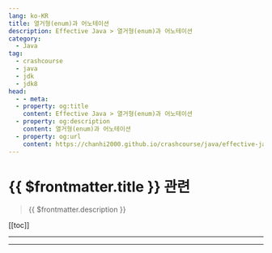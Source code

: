 ```yaml
---
lang: ko-KR
title: 열거형(enum)과 어노테이션
description: Effective Java > 열거형(enum)과 어노테이션
category: 
  - Java
tag: 
  - crashcourse
  - java
  - jdk
  - jdk8
head:
  - - meta:
  - property: og:title
    content: Effective Java > 열거형(enum)과 어노테이션
  - property: og:description
    content: 열거형(enum)과 어노테이션
  - property: og:url
    content: https://chanhi2000.github.io/crashcourse/java/effective-java/05-enums-and-annotations.html
---
```


# {{ $frontmatter.title }} 관련

> {{ $frontmatter.description }}

[[toc]]

---

<!-- https://yangbongsoo.gitbook.io/study/java-effective-java/enums_and_annotations -->

<!--

규칙34 : int 상수 대신 enum을 사용하라
// int를 사용한 enum 패턴
public static final int APPLE_FUJI = 0;
public static final int APPLE_PIPPIN = 1;
public static final int APPLE_GRANNY_SMITH = 2;

public static final int ORANGE_NAVEL  = 0;
public static final int ORANGE_TEMPLE = 1;
public static final int ORANGE_BLOOD = 2;
위의 코드는 형안전성 측면에서도 그렇고, 편의성 관점에서도 단점이 많다. String enum 패턴이라 불리는 것은 더 나쁜 패턴이다. 상수 비교를 할 때 문자열 비교를 해야 하므로 성능이 떨어질 수 있고, 사용자가 필드 이름 대신 하드코딩된 문자열 상수를 클라이언트 코드 안에 박어버릴 수 있다는 점이다. 하드코딩된 문자열 상수에 오타가 있는 경우, 컴파일 할 때는 오류를 발견할 수 없기 때문에 실행 도중에 문제가 생기게 될 것이다.
자바 1.5부터 enum 자료형이 생겼다.
public enum Apple { FUJI, PIPPIN, GRANNY_SMITH }
public enum Orange { NAVEL, TEMPLE, BLOOD }
다른 언어들(C, C++, C#)의 enum은 int 값이지만 자바의 enum 자료형은 완전한 기능을 갖춘 클래스다.
enum자료형에 메서드나 필드를 추가하는 이유는 상수에 데이터를 연계시키면 좋기 때문이다. 풍부한 기능을 갖춘 enum 자료형 예제로, 태양계의 여덟 행성을 모델링하는 사례를 살펴보자.
public enum Planet {
    MERCURY(3.33, 2.22),
    VENUS(2.22, 3.33),
    MARS(6.66, 7.77),
    URANUS(8.88,9.99);
    ...

    private final double mass; // 킬로그램 단위
    private final double radius; // 미터단위
    private final double surfaceGravity;

    // 중력 상수
    private final double G = 6.67;

    // 생성자
    Planet(double mass, double radius) {
        this.mass = mass;
        this.radius = radius;
        surfaceGravity = G * mass / (radius * radius);
    }

    public double mass() {return mass;}
    public double radius() {return radius;}
    public double surfaceGravity() {return surfaceGravity;}

    public double surfaceWeigt(double mass){
        return mass * surfaceGravity; // F = ma
    }
enum은 원래 변경 불가능하므로 모든 필드는 final로 선언되어야 한다. 필드는 public으로 선언할 수도 있지만, private로 선언하고 public 접근자를 두는 편이 더 낫다.
enum 자료형에는 자동 생성된 valueOf(String) 메서드가 있는데, 이 메서드는 상수의 이름을 상수 그 자체로 변환하는 역할을 한다. enum 자료형의 toString 메서드를 재정의 할 경우에는 fromString 메서드를 작성해서 toString이 뱉어내는 문자열을 다시 enum 상수로 변환할 수단을 제공해야 할지 생각해 봐야 한다.
// enum 자료형에 대한 fromString 메서드 구현
private static final Map<String, Operation> stringToEnum = new HashMap<>();

static { // 상수 이름을 실제 상수로 대응시키는 맵 초기화
    for (Operation op : values())
        stringToEnum.put(op.toString(), op);
}

// 문자열이 주어지면 그에 대한 Operation 상수 반환. 잘못된 문자열이면 null 반환
public static Operation fromString(String symbol) {
    return stringToEnum.get(symbol);
}
Operation 상수를 stringToEnum 맵에 넣는 것은 상수가 만들어진 다음에 실행되는 static 블록 안에서 한다는 것에 주의하자. 각각의 상수가 생성자 안에서 맵에 자기 자신을 넣도록 하면 컴파일 할 때 오류가 발생한다. enum 생성자 안에서는 enum의 static 필드를 접근할 수 없다(컴파일 시점에 상수인 static 필드는 제외). 생성자가 실행될 때 static 필드는 초기화된 상태가 아니기 때문에 필요한 제약이다.
3rd Edition에서 추가된 부분
private static final Map<String, Operation> stringToEnum = Stream.of(values()).collect(toMap(Object::toString, e -> e));

public static Optional<Operation> fromString(String symbol) {
    return Optional.ofNullable(stringToEnum.get(symbol));
}
상수별 메서드 구현의 단점은 enum 상수끼리 공유하는 코드를 만들기가 어렵다는 것이다. 예를 들어, 급여 명세서에 찍히는 요일을 표현하는 enum 자료형이 있다고 하자. 이 enum 자료형 상수, 그러니까 요일을 나타내는 상수에는 직원의 시급과 해당 요일에 일한 시간을 인자로 주면 해당 요일의 급여를 계산하는 메서드가 있다. 그런데 주중에는 초과근무 시간에 대해서만 초과근무 수당을 주어야 하고, 주말에는 몇 시간을 일했건 전부 초과근무 수당으로 처리해야 한다. switch 문을 만들 때 case 레이블을 경우에 따라 잘 붙이기만 하면 쉽게 원하는 계산을 할 수 있을 것이다.
public enum PayrollDay {
    MONDAY,    TUESDAY, WEDNESDAY,    THURSDAY, FRIDAY, SATURDAY,    SUNDAY;
    private static final int HOURS_PER_SHIFT = 8;

    double pay(double hourWorked, double payRate) {
        double basePay = hourWorked * payRate;

        double overtimePay; // 초과근무수당 계산
        switch (this) {
            case SATURDAY: case SUNDAY:
                overtimePay = hourWorked * payRate /2;
                break;
            default:
                overtimePay = hourWorked <= HOURS_PER_SHIFT ? 0 : (hourWorked - HOURS_PER_SHIFT) * payRate / 2;
        }

        return basePay + overtimePay;
    }
}
분명 간결한 코드다. 하지만 유지보수 관점에서는 위험한 코드다. enum에 새로운 상수를 추가한다고 하자. 아마도 휴가 등을 나타내는 특별한 값일 것이다. 그런데 switch 문에 해당 상수에 대한 case를 추가하는 것을 잊었다면? 컴파일은 되겠지만 휴가 때 일한 시간에 대해서는 같은 급여를 지급하는 프로그램이 되어버릴 것이다.
정말 좋은 방법은 새로운 enum 상수를 추가할 때 초과근무 수당 계산 정책을 반드시 선택하도록 하는 것이다. 기본적인 아이디어는 초과근무 수당을 계산하는 부분을 private로 선언된 중첩 enum 자료형에 넣고, PayrollDay enum 생성자가 이 전략 enum 상수를 인자로 받게 하는 것이다. PayrollDay enum 상수가 초과근무 수당 계산을 이 정책 enum 상수에 위임하도록 하면 switch문이나 상수별 메서드 구현은 없앨 수 있다. 이 패턴을 적용한 코드가 switch 문을 써서 만든 코드보다는 복잡하지만 안전할 뿐더러 유연성도 높다.
public enum PayrollDay {

    MONDAY(PayType.WEEKDAY),
    TUESDAY(PayType.WEEKDAY),
    WEDNESDAY(PayType.WEEKDAY),
    THURSDAY(PayType.WEEKDAY),
    FRIDAY(PayType.WEEKDAY),
    SATURDAY(PayType.WEEKEND),
    SUNDAY(PayType.WEEKEND);

    private final PayType payType;

    //Constructor
    PayrollDay(PayType payType) {
        this.payType = payType;
    }

    double pay(double hoursWorked, double payRate) {
        return payType.pay(hoursWorked, payRate);
    }

    // 정책 enum 자료형
    private enum PayType {
        WEEKDAY {
          double overtimePay(double hours, double payRate) {
              return hours <= HOURS_PER_SHIFT ? 0 : (hours - HOURS_PER_SHIFT) * payRate / 2;
          }
        },
        WEEKEND {
            double overtimePay(double hours, double payRate) {
                return hours * payRate / 2;
            }
        };

        private static final int HOURS_PER_SHIFT = 8;

        abstract double overtimePay(double hrs, double payRate);

        double pay(double hoursWorked, double payRate) {
            double basePay = hoursWorked * payRate;
            return basePay + overtimePay(hoursWorked, payRate);
        }
    }
}
규칙35 : ordinal 대신 객체 필드를 사용하라
//ordinal을 남용한 사례 
public enum Ensemble{
    SOLO, DUET, TRIO;

    public int numberOfMusicians(){
        return ordinal() + 1;
    }
}
모든 enum에는 ordinal이라는 메서드가 있는데, enum 자료형 안에서 enum 상수의 위치를 나타내는 정수값을 반환한다. 하지만 객체필드를 사용해라
public enum Ensemble{
    SOLO(1), DUET(2), TRIO(3);

    private final int num;

    public Ensemble(int size){
        this.num = size;
    }

    public int numberOfMusicians(){
        return num; 
    }
}
규칙36 : 비트 필드 대신 EnumSet을 사용하라
//비트 필드 열거형 상수 - 이제는 피해야 할 구현법
public class Text{
    public static final int STYLE_BOLD          = 1 << 0; //1
    public static final int STYLE_ITALIC        = 1 << 1; //2
    public static final int STYLE_UNDERLINE     = 1 << 2 //4
    public static final int STYLE_STRIKETHROUGH = 1 << 3; //8

    //이 메서드의 인자는 STYLE_상수를 비트별 OR한 값
    public void applyStyles(int styles) { ... } 
}
text.applyStyles(STYLE_BOLD | STYLE_ITALIC); 이렇게 하면 상수들을 집합에 넣을 때 비트별 OR 연산을 사용할 수 있다. 하지만 EnumSet 이라는 더 좋은 방법이 있다.
//EnumSet - 비트필드를 대신할 현대적 기술
public class Text{
    public enum Style {
        BOLD, ITALIC, UNDERLINE, STRIKETHROUGH
    }

    //어떤 Set 객체도 인자로 전달할 수 있으나, EnumSet이 분명 최선 
    public void applyStyles(Set<Style> styles){ ... }
}
text.applyStyles(EnumSet.of(Style.BOLD, Style.ITALIC)); EnumSet의 단점이 하나 있는데 변경 불가능 EnumSet객체를 만들 수 없다. 그래서 EnumSet 객체를 Collections.unmodifiableSet으로 포장하면 되는데, 성능이나 코드 가독성 측면에서 좀 손해를 보게 된다.
규칙37 : ordinal을 배열 첨자로 사용하는 대신 EnumMap을 이용하라
class Herb{
    enum Type { ANNUAL, PERENNIAL, BIENNIAL }

    final String name;
    final Type type;

    Herb(String name, Type type){
        this.name = name;
        this.type = type;
    }

    @Override
    public String toString(){
        return name; 
    }
}
//EnumMap을 사용해  enum 상수별 데이터를 저장하는 프로그램
Herb[] garden = …; 

Map<Herb.Type, Set<Herb>> herbsByType =
    new EnumMap<Herb.Type, Set<Herb>>(Herb.Type.class);

for(Herb.Type t : Herb.Type.values())
    herbsByType.put(t, new HashSet<Herb>());

for(Herb h : garden)
    herbsByType.get(h.type).add(h);

System.out.println(herbsByType);
EnumMap 생성자가 키의 자료형을 나타내는 Class 객체를 인자로 받는다는 것에 주의하자. 이런 Class 객체를 한정적 자료형 토큰이라고 부르는데, 실행시점 제네릭 자료형 정보를 제공한다.
두 번째 예제는 상전이(phase transition) 관계를 표현하기 위해서 중첩 EnumMap을 사용했다.
// EnumMap을 중첩해서 enum 쌍에 대응되는 데이터를 저장한다
public enum Phase{
    SOLID, LIQUID, GAS;

    public enum Transition{
        MELT(SOLID, LIQUID), FREEZE(LIQUID, SOLID),
        BOIL(LIQUID, GAS), CONDENSE(GAS, LIQUID),
        SUBLIME(SOLID, GAS), DEPOSIT(GAS, SOLID);

        private final Phase src;
        private final Phase dat;

        Transition(Phase src, Phase dst){
            this.src = src;
            this.dst = dat;
        }

        //상 전이 맵 초기화 
        private static final Map<Phase, Map<Phase, Transition>> m =
            new EnumMap<Phase, Map<Phase, Transition>>(Phase.class);
        static{
            for(Phase p : Phase.values())
                m.put(p, new EnumMap<Phase, Transition>(Phase.class));

            for(Transition trans : Transition.values())
                m.get(trans.src).put(trans.dst, trans);
        }

        public static Transition from(Phase src, Phase dat) {
            return m.get(src).get(dst);
        }
    }
}

LIQUID쪽을 보면 액체 LIQUID에서 고체 SOLID로 변하는 것은 언다FREEZE라고 한다. 이 맵의 자료형은 Map<Phase, Map<Phase, Transition>>인데, “상전이 이전 상태를, 상전이 이후 상태와 상전이 명칭 사이의 관계를 나타내는 맵에 대응시키는 맵”이라는 뜻이다.
규칙38 : 확장 가능한 enum을 만들어야 한다면 인터페이스를 이용하라
일반적으로 enum 자료형을 계승한다는 것은 바람직하지 않다. 확장된 자료형의 상수들이 기본 자료형의 상수가 될 수 있지만 그 반대가 될 수 없다는 것은 혼란스럽기 때문이다. 또한 기본 자료형과 그 모든 하위 자료형의 enum 상수들을 순차적으로 살펴볼 좋은 방법도 없고 설계와 구현에 관계된 많은 부분이 까다로워진다.
하지만 열거 자료형의 확장이 가능하면 좋은 경우가 적어도 하나 있다. 연산 코드(opcode)를 만들어야 할 때다. 연산 코드는 어떤 기계에서 사용되는 연산을 표현하기 위해 쓰이는 열거 자료형이다. 기본 아이디어는 enum 자료형이 임의의 인터페이스를 구현할 수 있다는 사실을 이용하는 것이다.
먼저 연산 코드 자료형에 대한 인터페이스를 정의한다. 그리고 해당 인터페이스를 구현하는 enum 자료형을 만든다.
// 인터페이스를 이용해 확장 가능하게 만든 enum 자료형 
public interface Operation {
    double apply(double x, double y);
}

public enum BasicOperation implements Operation { 
    PLUS(“+”) {
        public double apply(double x, double y) { return x + y; }
    },
    MINUS(“-“) {
        public double apply(double x, double y) { return x - y; }
    },
    TIMES(“*“) {
         public double apply(double x, double y) { return x * y; }
    },
    DIVIDE(“/“) {
         public double apply(double x, double y) { return x / y; }
    };

    private final String symbol;

    BasicOperation(String symbol) {
        this.symbol = symbol;
    }

    @Override public String toString(){
        return symbol; 
    }
}
BasicOperation은 enum 자료형이라 계승할 수 없지만 Operation은 인터페이스가 확장이 가능하다. 따라서 이 인터페이스를 계승하는 새로운 enum 자료형을 만들면 Operation 객체가 필요한 곳에 해당 enum 자료형의 상수를 이용할 수 있게 된다.
// 인터페이스를 이용해 기존 enum 자료형을 확장하고 테스트하는 프로그램
public static void main(String[] args) {
    double x = Double.parseDouble(args[0]);
    double y = Double.parseDouble(args[1]);
    // Operation을 상속한ExtendedOperation이라는 enum을 새롭게 만든껏임. P224 
    test(ExtendedOperation.class, x, y); 
}

private static <T extends Enum<T> & Operation> void test( Class<T> opSet, double x, double y){
    for (Operation op : opSet.getEnumConstants())
        System.out.printf(“%f %s %f = %f%n”, x, op, y, op.apply(x, y));
}
확장된 연산을 나타내는 자료형의 class 리터럴인 ExtendedOperation.class가 main에서 test로 전달되고 있음에 유의하자. 확장된 연산 집합이 무엇인지 알리기 위한 것이다. 이 class 리터럴은 한정적 자료형 토큰 구실을 한다. opSet의 형인자 T는 굉장히 복잡하게 선언되어 있는데 Class 객체가 나타내는 자료형이 enum 자료형인 동시에 Operation의 하위 자료형이 되도록 한다 라는 뜻이다. 모든 enum 상수를 순차적으로 살펴보면서 해당 상수가 나타내는 연산을 실제로 수행할 수 있으려면 반드시 그래야 한다.
두 번째 방법은 한정적 와일드카드 자료형 Collection<? extends Operation>을 opSet 인자의 자료형으로 사용하는 것이다.
public static void main(String[] args) {
double x = Double.parseDouble(args[0]);
double y = Double.parseDouble(args[1]);
test(Arrays.asList(ExtendedOperation.values()), x, y); 
}

private static void test(Collection<? extends Operation> opSet, double x, double y){
    for(Operation op : opSet) {
        System.out.printf(“%f %s %f = %f%n”, x, op, y, op.apply(x, y));
    }
}
test 메서드의 인자 형태는 메서드를 호출할 때, 여러 enum 자료형에 정의한 연산들을 함께 전달할 수 있도록 하기 위한 것이다. 그러나 이렇게 하면 EnumSet이나 EnumMap을 사용할 수 없기 때문에, 여러 자료형에 정의한 연산들을 함께 전달할 수 있도록 하는 유연성이 필요 없다면, 첫 번째 방식인 한정적 자료형 토큰을 쓰는게 낫다.
인터페이스를 사용해 확장 가능한 enum 자료형을 만드는 방법에는 한 가지 사소한 문제가 있다. enum 구현 자체는 계승할 수 없다는 것이다.
규칙39 : (Prefer annotations to naming patterns)작명 패턴 대신 애노테이션을 사용하라
이번 예제는 Junit의 @Test 애노테이션 기능을 간단하게 직접 구현해보면서, 작명 패턴(naming pattern) 보다 애노테이션이 어떻게 더 좋은지를 설명한다.
작명 패턴의 예로 과거 JUnit은 테스트 메서드 이름을 test로 시작해야 했다. 이러한 작명 패턴에는 몇 가지 문제점이 있는데 첫째, 오타났을 때 프로그램 상 문제가 없기 때문에 알아차리기 어렵다. 둘째, 특정한 프로그램 요소에만 적용되도록 만들 수 없다. 예를 들어 testSafetyMechanisms라는 이름의 클래스를 만들었다 해도 그 클래스의 모든 메서드를 테스트 실행시키지 않는다(클래스 이름 까지는 확인하지 않기 때문에 의미가 없다). 셋째, 프로그램 요소에 인자를 전달할 마땅한 방법이 없다. 메서드 이름에 포함된 문자열로 예외를 알려주는 방법이 있지만 보기 흉할 뿐 아니라 컴파일러가 문자열이 예외 이름인지 알 도리가 없다.
그러므로 애노테이션을 사용하자.
// 표식 애노테이션 자료형(markder annotation type) 선언
import java.lang.annotation.*;

/**
* 애노테이션이 붙은 메서드가 테스트 메서드임을 표시.
* 무인자 정적 메서드(parameterless)에만 사용 가능.
*/
@Retention(RetentionPolicy.RUNTIME)
@Target(ElementType.METHOD)
public @interface BongTest {
}
애노테이션 자료형 BongTest 선언부에도 Retention과 Target이라는 애노테이션이 붙어 있다. 애노테이션 자료형 선언부에 붙는 애노테이션은 메타-애노테이션이라 부른다. @Retention(RetentionPolicy.RUNTIME)은 BongTest가 실행시간(runtime)에도 유지되어야 하는 애노테이션이라는 뜻이다. 그렇지 않으면 BongTest는 테스트 도구에게는 보이지 않는다. @Target(ElementType.METHOD)은 BongTest가 메서드 선언부에만 적용할 수 있는 애노테이션이라는 뜻이다.
public class Sample {

    @BongTest
    public static void noParamStaticMethod() { // 성공해야함
    }

    @BongTest
    public static void oneParamMethod() { // 실패해야함
        throw new RuntimeException("Boom");
    }

    @BongTest
    public void noParamMethod() { // 실패해야함
    }

    @BongTest
    private void privateNoParamMethod() { // 실패해야함
    }

    @BongTest
    public static void oneParamStaticMethod(String ii) { // 실패해야함
    }
}
위와 같이 @BongTest 애노테이션을 적용한 메서드를 Sample 클래스에 선언해 놓고 테스트 실행기를 돌려보자. @BongTest 애노테이션은 Sample 클래스가 동작하는 데 직접적 영향을 미치지 않는다. 해당 애노테이션에 관심 있는 프로그램에게 유용한 정보를 제공할 뿐이다.
public class RunTests {
    public static void main(String[] args) throws Exception {
        int tests = 0;
        int passed = 0;
        Class testClass = Sample.class;
        for (Method m : testClass.getDeclaredMethods()) {
            if (m.isAnnotationPresent(BongTest.class)) {
                tests++;
                try {
                    m.invoke(null);
                    passed++;
                } catch (InvocationTargetException wrappedExc) {
                    Throwable exc = wrappedExc.getCause();
                    System.out.println(m + " failed:" + exc);
                } catch (Exception exc) {
                    System.out.println("INVALID @BongTest" + m);
                    System.out.println(exc);
                }
            }
        }

        System.out.println("Passed :" + passed);
        System.out.println("Failed :" + (tests - passed));
    }
}
이 테스트 실행기는 Sample 클래스의 메서드들 가운데 @BongTest 애노테이션이 붙은 메서드를 전부 찾아내서 리플렉션 기능을 활용해 실행한다(Method.invoke 호출). isAnnotationPresent 메서드는 실행해야 하는 테스트 메서드를 찾는 용도로 사용되었다. 리플렉션을 통해 호출된 메서드가 예외를 발생시키면 해당 예외는 InvocationTargetException으로 wrapping된다. 이 예외가 아닌 다른 예외가 발생되었다면 그것은 컴파일 시에 발견하지 못한, 잘못 사용된 애노테이션이 있다는 뜻이다. 인스턴스 메서드나 private 메서드, 인자가 있는 메서드에 애노테이션을 붙이면 그런일이 생긴다.
이제 특정한 예외가 발생했을 경우만 성공하는 테스트도 지원 가능하도록 고쳐보자. 새로운 애노테이션 자료형이 필요하다.
@Retention(RetentionPolicy.RUNTIME)
@Target(ElementType.METHOD)
public @interface BongTest {
    Class<? extends Exception> value() default BongTest.None.class;

    public static class None extends Exception {
        private None() {
        }
    }
}
추가로 None 클래스를 만들어 default로 놓음으로써 애노테이션의 인자가 없을 때 컴파일 에러가 발생하는것을 막았다.
    @BongTest(ArithmeticException.class)
    public static void arithmeticExceptionTest() {
        int i = 0;
        i = i / i;
    }

    @BongTest(ArrayIndexOutOfBoundsException.class)
    public static void arrayIndexOutOfBoundsExceptionTest() {
        int[] a = new int[0];
        int i = a[1];
    }
위와 같이 발생할 예외를 인자로 보내주면 아래의 테스트 실행기에서 통과 됨을 확인할 수 있다.
public class RunTests {
    public static void main(String[] args) throws Exception {
        int tests = 0;
        int passed = 0;
        Class testClass = Sample.class;
        for (Method m : testClass.getDeclaredMethods()) {
            if (m.isAnnotationPresent(BongTest.class)) {
                tests++;
                try {
                    m.invoke(null);
                    passed++;
                } catch (InvocationTargetException wrappedExc) {
                    Throwable exc = wrappedExc.getCause();
                    Class<? extends Exception> excType = m.getAnnotation(BongTest.class).value();

                    if (excType.isInstance(exc))
                        passed++;
                    else
                        System.out.println(m + " failed:" + exc);
                } catch (Exception exc) {
                    System.out.println("INVALID @BongTest" + m);
                    System.out.println(exc);
                }
            }
        }

        System.out.println("Passed :" + passed);
        System.out.println("Failed :" + (tests - passed));
    }
}
좀 더 발전 시켜서 지정된 예외들 가운데 하나라도 테스트 메서드 안에서 발생하면 테스트가 통과하도록 할 수도 있다.
@Retention(RetentionPolicy.RUNTIME)
@Target(ElementType.METHOD)
public @interface BongTest {
    Class<? extends Exception>[] value() default BongTest.None.class;

    public static class None extends Exception {
        private None() {
        }
    }
}

@BongTest({IndexOutOfBoundsException.class, NullPointerException.class})
public static void doublyBad() {
    List<String> list = new ArrayList<>();
    // 자바 명세에는 아래와 같이 addAll을 호출하면 IndexOutOfBoundsException이나 NullPointerException이 발생한다고 명시되어 있다.
    list.addAll(5, null);
}
public class RunTests {
    public static void main(String[] args) throws Exception {
        int tests = 0;
        int passed = 0;
        Class testClass = Sample.class;
        for (Method m : testClass.getDeclaredMethods()) {
            if (m.isAnnotationPresent(BongTest.class)) {
                tests++;
                try {
                    m.invoke(null);
                    passed++;
                } catch (InvocationTargetException wrappedExc) {
                    Throwable exc = wrappedExc.getCause();
                    Class<? extends Exception>[] excTypes = m.getAnnotation(BongTest.class).value();

                    for (Class<? extends Exception> excType : excTypes) {
                        if (excType.isInstance(exc)) {
                            passed++;
                            break;
                        }
                    }

                    System.out.println(m + " failed:" + exc);

                } catch (Exception exc) {
                    System.out.println("INVALID @BongTest" + m);
                    System.out.println(exc);
                }
            }
        }

        System.out.println("Passed :" + passed);
        System.out.println("Failed :" + (tests - passed));
    }
}
자바8부터 multivalued annotations 하는 또다른 방법이 있다.
@Retention(RetentionPolicy.RUNTIME)
@Target(ElementType.METHOD)
@Repeatable(BongTestContainer.class)
public @interface BongTest {
    Class<? extends Exception> value() default BongTest.None.class;

    public static class None extends Exception {
        private None() {
        }
    }
}

@Retention(RetentionPolicy.RUNTIME)
@Target(ElementType.METHOD)
public @interface BongTestContainer {
    BongTest[] value();
}

@BongTest(NullPointerException.class)
@BongTest(IndexOutOfBoundsException.class)
public static void doublyBad() {
    List<String> list = new ArrayList<>();
    list.addAll(5, null);
}
@Repeatable 메타 애노테이션으로 단일 요소에 반복적으로 적용할 수 있다. containing annotation type 인자를 받고 그 containing annotation type은 annotation 배열 타입을 갖는다. 주의할 점은 containing annotation type도 반드시 retention 정책과 target에 대한 메타 애노테이션이 있어야 한다. 그렇지 않으면 컴파일이 안된다.
repeatable annotation을 처리하려면 주의가 필요하다. getAnnotationsByType 메서드는 repeated와 non-repeated 애노테이션에 접근하는데 모두 사용될 수 있다. 그러나 isAnnotationPresent 메서드는 BongTest 타입을 검사할 때 BongTestContainer 타입은 자동으로 무시한다. 마찬가지로 BongTestContainer 타입을 검사할 때도 BongTest 타입은 무시한다. 그래서 아래와 같이 두개의 타입 모두를 검사해줘야 한다.
public class RunTests {
    public static void main(String[] args) throws Exception {
        int tests = 0;
        int passed = 0;
        Class testClass = Sample.class;
        for (Method m : testClass.getDeclaredMethods()) {
            if (m.isAnnotationPresent(BongTest.class) || m.isAnnotationPresent(BongTestContainer.class)) {
                tests++;
                try {
                    m.invoke(null);
                    passed++;
                } catch (InvocationTargetException wrappedExc) {
                    Throwable exc = wrappedExc.getCause();
                    BongTest[] excTests = m.getAnnotationsByType(BongTest.class);
                    for (BongTest excTest : excTests) {
                        if (excTest.value().isInstance(exc)) {
                            passed++;
                            break;
                        }
                    }

                    System.out.println(m + " failed:" + exc);

                } catch (Exception exc) {
                    System.out.println("INVALID @BongTest" + m);
                    System.out.println(exc);
                }
            }
        }

        System.out.println("Passed :" + passed);
        System.out.println("Failed :" + (tests - passed));
    }
}
Repeatable 애노테이션은 가독성을 향상시키지만, 애노테이션을 처리하는데 더 많은 상용구(boilerplate)가 있으며 처리하는데 오류를 발생시키기 쉽다.
규칙 40 : Override 애노테이션은 일관되게 사용하라
상위 클래스에 선언된 메서드를 재정의할 때는 반드시 선언부에 Override 애노테이션을 붙여라. 그래야 실수 했을 때 컴파일러에서 검출될 수 있다.
그런데 비-abstract 클래스에서 abstract 메서드를 재정의할 때는 Override 애노테이션을 붙이지 않아도 된다(상위 클래스 메서드를 재정의한다는 사실을 명시적으로 표현하고 싶다면 붙여도 상관 없다).
버전 1.6 이상의 자바를 사용한다면 Override 애노테이션을 통해 찾을 수 있는 버그는 더 많다. 클래스 뿐 아니라 인터페이스에 선언된 메서드를 구현할 때도 Override를 사용할 수 있게 되었기 때문이다. 하지만 인터페이스를 구현할 때 모든 메서드에 반드시 Override를 붙여야 하는 것은 아니다. 인터페이스에 선언된 메서드를 재정의 하지 않으면 어차피 컴파일러가 오류를 내기 때문이다. (마찬가지로 특정 인터페이스 메서드를 재정의하는 메서드라는 사실을 명시적으로 알리고 싶다면 애노테이션을 붙여도 되나, 반드시 필요한 것은 아니다).
규칙 41 : 자료형을 정의할 때 표식 인터페이스를 사용하라
표식 인터페이스(marker interface)는 아무 메서드도 선언하지 않는 인터페이스다. Serializable 인터페이스가 그 예다.
public interface Serializable {
}
이 인터페이스를 구현하는 클래스를 만든다는 것은, 해당 클래스로 만든 객체들은 ObjectOutputStream으로 출력할 수 있다는(“직렬화”할 수 있다는) 뜻이다. 다시 말해 해당 클래스가 어떤 속성을 만족한다는 사실을 표시하는 것과 같다.
표식 애노테이션과 비교했을 때 표식 인터페이스는 두 가지 장점이 있다. 첫 번째 장점은, 표식 인터페이스는 결국 표식 붙은 클래스가 만드는 객체들이 구현하는 자료형이라는 점이다. 표식 애노테이션은 자료형이 아니다. 표식 인터페이스는 자료형이므로, 표식 애노테이션을 쓴다면 프로그램 실행 중에나 발견하게 될 오류를 컴파일 시점에 발견할 수 있도록 한다. 표식 인터페이스 Serializable의 경우를 살펴보자. ObjectOutputStream.write(Object) 메서드는 인자가 Serializable 인터페이스를 구현하지 않은 객체면 오류를 낸다. 두 번째 장점은, 적용 범위를 좀 더 세밀하게 지정할 수 있다는 것이다. 애노테이션 자료형을 선언할 때 target을 ElementType.TYPE으로 지정하면 해당 애노테이션은 어떤 클래스나 인터페이스에도 적용 가능하다. 그런데 특정한 인터페이스를 구현한 클래스에만 적용할 수 있어야 하는 표식이 필요하다고 해 보자. 표식 인터페이스를 쓴다면, 그 특정 인터페이스를 extends 하도록 선언하기만 하면 된다.
표식 애노테이션의 주된 장점은 프로그램 안에서 애노테이션 자료형을 쓰기 시작한 뒤에도 더 많은 정보를 추가할 수 있다는 것이다. 기본값(default)을 갖는 애노테이션 자료형 요소들을 더해 나가면 된다. 표식 인터페이스를 쓰는 경우에는 이런 진화가 불가능하다. 일단 구현이 이루어지고 난 다음에는 새로운 메서드를 추가하는 것이 일반적으로 불가능하기 때문이다(자바8부터 default 메서드를 통해 불가능하지는 않음).
그렇다면 표식 애노테이션과 표식 인터페이스는 각각 어떤 상황에 걸맞나? 클래스나 인터페이스 이외의 프로그램 요소에 적용되어야 하는 표식은 애노테이션으로 만들어야 한다. 하지만 만약 표식이 붙은 객체만 인자로 받을 수 있는 메서드를 만든다면 표식 인터페이스를 사용해야 한다. 그러면 해당 메서드의 인자 자료형으로 해당 인터페이스를 사용할 수 있어서, 컴파일 시간에 형 검사를 진행할 수 있게 된다. 요약하자면, 표식 인터페이스와 표식 애노테이션은 쓰임새가 다르다. 새로운 메서드가 없는 자료형을 정의하고자 한다면 표식 인터페이스를 이용해야 한다. 클래스나 인터페이스 이외의 프로그램 요소에 표식을 달아야 하고, 앞으로 표식에 더 많은 정보를 추가할 가능성이 있다면, 표식 애노테이션을 사용해야 한다.

-->

---

<TagLinks />